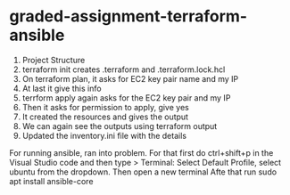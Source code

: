# graded-assignment-terraform-ansible

1. Project Structure
2. terraform init creates .terraform and .terraform.lock.hcl
3. On terraform plan, it asks for EC2 key pair name and my IP
4. At last it give this info
5. terrform apply again asks for the EC2 key pair and my IP
6. Then it asks for permission to apply, give yes
7. It created the resources and gives the output
8. We can again see the outputs using terraform output
9. Updated the inventory.ini file with the details

For running ansible, ran into problem. For that first do ctrl+shift+p in the Visual Studio code and then type > Terminal: Select Default Profile, select ubuntu from the dropdown. Then open a new terminal
Afte that run sudo apt install ansible-core